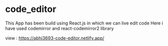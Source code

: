 # code_editor

This App has been build using React.js in which we can live edit code
Here i have used codemirror and react-codemirror2 library

view : https://abhi3693-code-editor.netlify.app/
